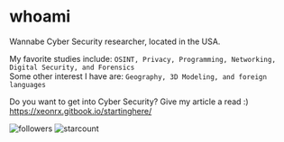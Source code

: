 
# whoami
Wannabe Cyber Security researcher, located in the USA.

My favorite studies include: `OSINT, Privacy, Programming, Networking, Digital Security, and Forensics` <br />
Some other interest I have are: `Geography, 3D Modeling, and foreign languages`

Do you want to get into Cyber Security? Give my article a read :) <br />
https://xeonrx.gitbook.io/startinghere/

![followers](https://img.shields.io/github/followers/Xeonrx?label=Follow)
![starcount](https://img.shields.io/github/stars/Xeonrx)

